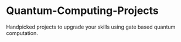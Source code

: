 # Quantum-Computing-Projects
Handpicked projects to upgrade your skills using gate based quantum computation.
